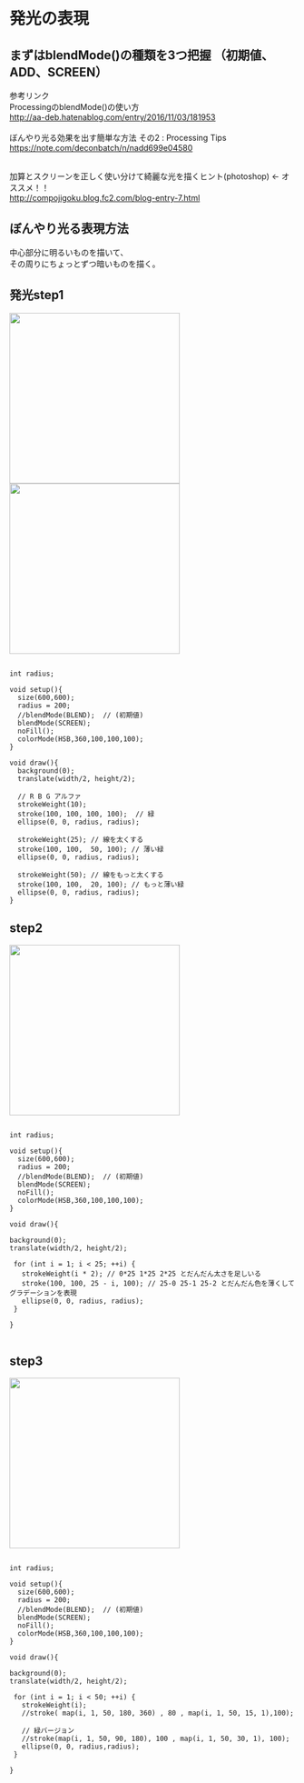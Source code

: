 # 発光の表現



## まずはblendMode()の種類を3つ把握  （初期値、ADD、SCREEN）

参考リンク<br>
ProcessingのblendMode()の使い方<br>
http://aa-deb.hatenablog.com/entry/2016/11/03/181953 <br><br>
ぼんやり光る効果を出す簡単な方法 その2 : Processing Tips <br>
https://note.com/deconbatch/n/nadd699e04580 <br><br>

加算とスクリーンを正しく使い分けて綺麗な光を描くヒント(photoshop) ← オススメ！！<br>
http://compojigoku.blog.fc2.com/blog-entry-7.html







## ぼんやり光る表現方法
中心部分に明るいものを描いて、<br>
その周りにちょっとずつ暗いものを描く。<br>





## 発光step1 

<img src="https://github.com/55Kaerukun/Processing/blob/master/emission/images/img1.png" width="300px">
<img src="https://github.com/55Kaerukun/Processing/blob/master/emission/images/ring.png" width="300px">

```

int radius;

void setup(){
  size(600,600);
  radius = 200;
  //blendMode(BLEND);  // (初期値)
  blendMode(SCREEN);
  noFill();
  colorMode(HSB,360,100,100,100);
}

void draw(){
  background(0);
  translate(width/2, height/2);
  
  // R B G アルファ  
  strokeWeight(10);
  stroke(100, 100, 100, 100);  // 緑
  ellipse(0, 0, radius, radius);
  
  strokeWeight(25); // 線を太くする
  stroke(100, 100,  50, 100); // 薄い緑
  ellipse(0, 0, radius, radius);
  
  strokeWeight(50); // 線をもっと太くする
  stroke(100, 100,  20, 100); // もっと薄い緑
  ellipse(0, 0, radius, radius);
}

```


## step2 

<img src="https://github.com/55Kaerukun/Processing/blob/master/emission/images/img2.png" width="300px">

```

int radius;

void setup(){
  size(600,600);
  radius = 200;
  //blendMode(BLEND);  // (初期値)
  blendMode(SCREEN);
  noFill();
  colorMode(HSB,360,100,100,100);
}

void draw(){

background(0);
translate(width/2, height/2);

 for (int i = 1; i < 25; ++i) {
   strokeWeight(i * 2); // 0*25 1*25 2*25 とだんだん太さを足しいる
   stroke(100, 100, 25 - i, 100); // 25-0 25-1 25-2 とだんだん色を薄くしてグラデーションを表現
   ellipse(0, 0, radius, radius);
 }

}


```

## step3

<img src="https://github.com/55Kaerukun/Processing/blob/master/emission/images/img3.png" width="300px">


```

int radius;

void setup(){
  size(600,600);
  radius = 200;
  //blendMode(BLEND);  // (初期値)
  blendMode(SCREEN);
  noFill();
  colorMode(HSB,360,100,100,100);
}

void draw(){

background(0);
translate(width/2, height/2);

 for (int i = 1; i < 50; ++i) {
   strokeWeight(i);
   //stroke( map(i, 1, 50, 180, 360) , 80 , map(i, 1, 50, 15, 1),100);
   
   // 緑バージョン
   //stroke(map(i, 1, 50, 90, 180), 100 , map(i, 1, 50, 30, 1), 100);
   ellipse(0, 0, radius,radius);
 }

}

```
